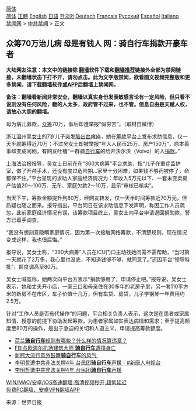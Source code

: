  <!-- 面包屑导航 --> <div class="breadcrumb"><!-- GTranslate: https://gtranslate.io/ -->  <div class="switcher notranslate">  <div class="selected">  <a href="#" onclick="return false;"> 简体</a>  </div>  <div class="option">  <a href="https://www.bannedbook.org" onclick="doGTranslate('zh-CN|zh-CN');jQuery('div.switcher div.selected a').html(jQuery(this).html());return false;" title="简体中文" class="nturl selected"> 简体</a>  <a href="https://www.bannedbook.org/zh-tw/" onclick="doGTranslate('zh-CN|zh-TW');jQuery('div.switcher div.selected a').html(jQuery(this).html());return false;" title="繁體中文" class="nturl"> 正體</a>  <a href="https://www.bannedbook.org/en/" onclick="doGTranslate('zh-CN|en');jQuery('div.switcher div.selected a').html(jQuery(this).html());return false;" title="English" class="nturl"> English</a>  <a href="https://www.bannedbook.org/ja/" onclick="doGTranslate('zh-CN|ja');jQuery('div.switcher div.selected a').html(jQuery(this).html());return false;" title="日本語" class="nturl"> 日語</a>  <a href="https://www.bannedbook.org/ko/" onclick="doGTranslate('zh-CN|ko');jQuery('div.switcher div.selected a').html(jQuery(this).html());return false;" title="한국어" class="nturl"> 한국어</a>  <a href="https://www.bannedbook.org/de/" onclick="doGTranslate('zh-CN|de');jQuery('div.switcher div.selected a').html(jQuery(this).html());return false;" title="Deutsch" class="nturl"> Deutsch</a>  <a href="https://www.bannedbook.org/fr/" onclick="doGTranslate('zh-CN|fr');jQuery('div.switcher div.selected a').html(jQuery(this).html());return false;" title="Français" class="nturl"> Français</a>  <a href="https://www.bannedbook.org/ru/" onclick="doGTranslate('zh-CN|ru');jQuery('div.switcher div.selected a').html(jQuery(this).html());return false;" title="Русский" class="nturl"> Русский</a>  <a href="https://www.bannedbook.org/es/" onclick="doGTranslate('zh-CN|es');jQuery('div.switcher div.selected a').html(jQuery(this).html());return false;" title="Español" class="nturl"> Español</a>  <a href="https://www.bannedbook.org/it/" onclick="doGTranslate('zh-CN|it');jQuery('div.switcher div.selected a').html(jQuery(this).html());return false;" title="Italiano" class="nturl"> Italiano</a>  </div>  </div>      <div class='breadcrumb-sub'><!-- Breadcrumb NavXT 6.3.0 --> <a href="https://www.bannedbook.org/" class="home">禁闻网</a> &gt; <a href="https://www.bannedbook.org/bnews/cbnews/" class="category">中共禁闻</a> &gt; 正文</div></div><h2>众筹70万治儿病 母是有钱人 网：骑自行车捐款开豪车者</h2> <p class="notice"><b>大陆网友注意：本文中的链接除 <a href="https://github.com/bannedbook/fanqiang" >翻墙</a>软件下载和<a href="https://github.com/killgcd/justmysocks/blob/master/README.md">翻墙推荐</a>链接外全部为禁网链接，未翻墙状态下打不开，请勿点击。此为文字版禁闻，欲看图文视频完整版和更多禁闻，请下载<a href="https://github.com/bannedbook/fanqiang">翻墙软件或APP</a>后翻墙上禁闻网。</p><p>备注：翻墙看新闻非常安全，翻墙以真实身份发表敏感言论有一定风险，但只看不说则没有任何风险，翻的人太多，政府管不过来，也不管。信息自由是天赋人权，请放心大胆的翻墙。</b></p>  <div class="entry"> <p id="conimg">母为病儿募款，<a href="https://www.bannedbook.org/bnews/tag/%E4%BC%97%E7%AD%B9/" class="st_tag internal_tag" rel="tag" title="标签 众筹 下的日志">众筹</a>70万，事后却遭举报“假穷苦”。（取材自微博）</p> <p>浙江温州吴<a href="https://www.bannedbook.org/bnews/tag/%e5%a5%b3%e5%a3%ab/" class="st_tag internal_tag" rel="tag" title="标签 女士 下的日志">女士</a>的7岁儿子突发<a href="https://www.bannedbook.org/bnews/tag/%E8%84%91%E5%87%BA%E8%A1%80/" class="st_tag internal_tag" rel="tag" title="标签 脑出血 下的日志">脑出血</a>瘫痪，她在<a href="https://www.bannedbook.org/bnews/tag/%E7%AD%B9%E6%AC%BE/" class="st_tag internal_tag" rel="tag" title="标签 筹款 下的日志">筹款</a>平台上发布求助信息，仅一天半就筹得近70万；不过吴女士却被举报“年入人民币25万、房产150万”，原本善事却变成闹剧，有网友吐槽“一群骑<a href="https://www.bannedbook.org/bnews/tag/%e8%87%aa%e8%a1%8c%e8%bd%a6/" class="st_tag internal_tag" rel="tag" title="标签 自行车 下的日志">自行车</a>的给开沃尔沃（Volvo）的人<a href="https://www.bannedbook.org/bnews/tag/%E6%8D%90%E6%AC%BE/" class="st_tag internal_tag" rel="tag" title="标签 捐款 下的日志">捐款</a>。”</p>  <p>上海法治报报导，吴女士日前在在“360大病筹”平台求助，指“儿子在重症监护室，做了开颅手术，还没有度过危险期…家里十分困难，如果钱不够药被停了，命都保不住。”平台呈现的求助人家庭经济情况为：年收入5万元以下、一套未变卖房产估值20～100万、无车、家庭欠款2～10万，显示“审核已核实”。</p> <p>当天下午，筹款金额提升到80万，经网友转发，仅一天半时间筹款近70万元，但质疑也随之而来。报导指出，平台同日在该求助信息下发声明，称因工作人员疏忽，此前家庭经济情况有误，该筹款项目终止，吴女士向平台申请退回捐助款，警方已着手调查。</p>  <p>“我没有想刻意隐瞒家庭情况，因为第一次接触网络筹款，不清楚规则，现在情况变成这样，我也很后悔。”</p> <p>报导说，吴女士称，“360大病筹”人员在ICU门口主动找她问需不需帮助，“当时第一天就花了2万多，我心里也没底，不知道钱够不够，就同意了。”还因平台“领导特批”，额度调高至80万。</p>  <p>吴女士喊冤称，她两次向平台方表示“捐款够用了，申请停止吧。”报导说，吴女士表示，她和丈夫开小店，一家三口和母亲住在30多年的老房子里，另一套110平方米的新房不在市区，车子价值十几万，但有车贷、房贷，儿子学钢琴一年费用约2.5万。</p> <p>针对“工作人员是否有代操作”的问题，平台相关负责人表示，这次是在患者或家属知情、授意的前提下协助发起筹款，为患者家属如实表达病情和需求；至于提高额度至80万的操作，是出于急迫的关切和人道主义，申请提高筹款额度。</p>  <ul class='op-related-articles' title='相关阅读'> <li><a href='https://www.bannedbook.org/bnews/comments/20210528/1555487.html' target='_blank'>荷兰<b>骑自行车</b>规则有哪些？什么样的情况算违章？</a></li> <li><a href='https://www.bannedbook.org/bnews/baitai/20210511/1544003.html' target='_blank'>FBI与欧海尔机场建筑大师 <b>骑自行车</b>遭撞身亡</a></li> <li><a href='https://www.bannedbook.org/bnews/worldnews/usa/20210329/1514834.html' target='_blank'>新冠大流行意外鼓舞<b>骑自行车</b>的风气 </a></li> <li><a href='https://www.bannedbook.org/bnews/bannedvideo/20210318/1507671.html' target='_blank'>李明哲遭中共非法关押4年 台民团<b>骑自行车</b>声援｜#新唐人电视台</a></li> <li><a href='https://www.bannedbook.org/bnews/taiwannews/20210317/1507022.html' target='_blank'>李明哲遭中共非法关押4年 台民团<b>骑自行车</b>声援</a></li> </ul> <p class="texttj"> <a href="https://github.com/bannedbook/fanqiang/wiki/V2ray%E6%9C%BA%E5%9C%BA" target="_blank">WIN/MAC/安卓/iOS高速翻墙:高清视频秒开,超低延迟</a><br/> <a href="https://github.com/bannedbook/fanqiang/wiki/%E7%A6%81%E9%97%BB%E7%BD%91%E5%AE%89%E5%8D%93%E7%BF%BB%E5%A2%99%E6%96%B0%E9%97%BBAPP" target="_blank">免费PC翻墙、安卓VPN翻墙APP</a></p><p> 来源：世界日报 </p><a name='sharetosocial'></a>  <div style="margin-bottom:5px;padding-bottom:5px;clear:both"> <div id="archive-pix-1" class="banner-ads"> <!-- AuctionX Display platform tag START --> <div id="26318x728x90x621x_ADSLOT2" clicktrack="%%CLICK_URL_ESC%%"></div> <!-- AuctionX Display platform tag END --> </div> <div id="archive-pix-2" class="banner-ads"> <!-- AuctionX Display platform tag START --> <div id="26315x300x250x621x_ADSLOT2" clicktrack="%%CLICK_URL_ESC%%"></div> <!-- AuctionX Display platform tag END --> </div> </div>  <div id="archive-pix-1" class="banner-ads"> <!-- AuctionX Display platform tag START --> <div id="26318x728x90x621x_ADSLOT3" clicktrack="%%CLICK_URL_ESC%%"></div> <!-- AuctionX Display platform tag END --> </div> </div><!--END ENTRY--> 
